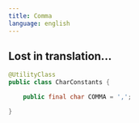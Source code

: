 ```yaml
---
title: Comma
language: english
---
```


## Lost in translation...

```java
@UtilityClass
public class CharConstants {

    public final char COMMA = ',';

}
```